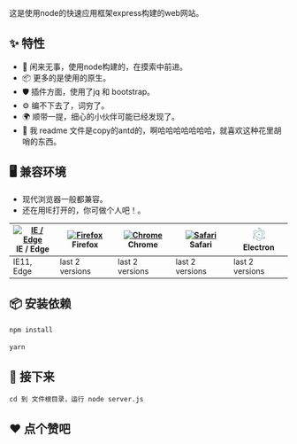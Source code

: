 这是使用node的快速应用框架express构建的web网站。

## ✨ 特性

- 🌈 闲来无事，使用node构建的，在摸索中前进。
- 📦 更多的是使用的原生。
- 🛡 插件方面，使用了jq 和 bootstrap。
- ⚙️ 编不下去了，词穷了。
- 🌍 顺带一提，细心的小伙伴可能已经发现了。
- 🎨 我 readme 文件是copy的antd的，啊哈哈哈哈哈哈哈，就喜欢这种花里胡哨的东西。

## 🖥 兼容环境

- 现代浏览器一般都兼容。
- 还在用IE打开的，你可做个人吧！。

| [<img src="https://raw.githubusercontent.com/alrra/browser-logos/master/src/edge/edge_48x48.png" alt="IE / Edge" width="24px" height="24px" />](http://godban.github.io/browsers-support-badges/)<br>IE / Edge | [<img src="https://raw.githubusercontent.com/alrra/browser-logos/master/src/firefox/firefox_48x48.png" alt="Firefox" width="24px" height="24px" />](http://godban.github.io/browsers-support-badges/)<br>Firefox | [<img src="https://raw.githubusercontent.com/alrra/browser-logos/master/src/chrome/chrome_48x48.png" alt="Chrome" width="24px" height="24px" />](http://godban.github.io/browsers-support-badges/)<br>Chrome | [<img src="https://raw.githubusercontent.com/alrra/browser-logos/master/src/safari/safari_48x48.png" alt="Safari" width="24px" height="24px" />](http://godban.github.io/browsers-support-badges/)<br>Safari | [<img src="https://raw.githubusercontent.com/alrra/browser-logos/master/src/electron/electron_48x48.png" alt="Electron" width="24px" height="24px" />](http://godban.github.io/browsers-support-badges/)<br>Electron |
| --- | --- | --- | --- | --- |
| IE11, Edge | last 2 versions | last 2 versions | last 2 versions | last 2 versions |

## 📦 安装依赖

```bash
npm install 
```

```bash
yarn
```

## 🔨 接下来

```
cd 到 文件根目录，运行 node server.js
```


## ❤️ 点个赞吧
